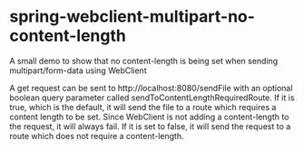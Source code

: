 # spring-webclient-multipart-no-content-length
A small demo to show that no content-length is being set when sending multipart/form-data using WebClient

A get request can be sent to http://localhost:8080/sendFile with an optional boolean query parameter called
sendToContentLengthRequiredRoute. If it is true, which is the default, it will send the file to a route
which requires a content length to be set. Since WebClient is not adding a content-length to the request,
it will always fail. If it is set to false, it will send the request to a route which does not require a
content-length.
